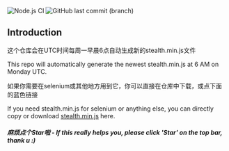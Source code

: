 ![Node.js CI](https://github.com/requireCool/stealth.min.js/actions/workflows/build.yml/badge.svg)
![GitHub last commit (branch)](https://img.shields.io/github/last-commit/requireCool/stealth.min.js/main?label=Last%20Commit)

## Introduction
这个仓库会在UTC时间每周一早晨6点自动生成新的stealth.min.js文件

This repo will automatically generate the newest stealth.min.js at 6 AM on Monday UTC.

如果你需要在selenium或其他地方用到它，你可以直接在仓库中下载，或点下面的蓝色链接

If you need stealth.min.js for selenium or anything else, you can directly copy or download [stealth.min.js](https://raw.githubusercontent.com/requireCool/stealth.min.js/main/stealth.min.js) here.

##### 麻烦点个Star啦 - *If this really helps you, please click 'Star' on the top bar, thank u :)*
